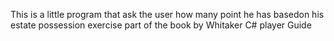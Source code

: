 This is a little program that ask the user how many point he has basedon his estate possession
exercise part of the book by Whitaker C# player Guide 
